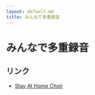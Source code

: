 ```yaml
---
layout: default.md
title: みんなで多重録音
---
```


# みんなで多重録音


## リンク

- [Stay At Home Choir](https://www.stayathomechoir.com/)
